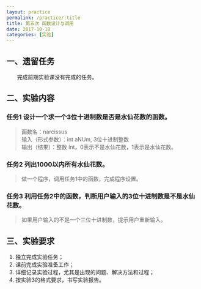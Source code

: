 ```yaml
---
layout: practice
permalink: /practice/:title
title: 第五次 函数设计与调用
date: 2017-10-18
categories: [实验]
---
```


## 一、遗留任务
&emsp;&emsp;完成前期实验课没有完成的任务。

## 二、实验内容
### 任务1 设计一个求一个3位十进制数是否是水仙花数的函数。
>函数名：narcissus    
>输入（形式参数）：int aNUm, 3位十进制整数    
>输出（结果）：整数 int，0表示不是水仙花数，1表示是水仙花数。    

### 任务2 列出1000以内所有水仙花数。
>做一个程序，调用任务1中的函数，完成程序设置。

### 任务3 利用任务2中的函数，判断用户输入的3位十进制数是不是水仙花数。
>如果用户输入的不是一个三位十进制数，提示用户重新输入。

## 三、实验要求
1. 独立完成实验任务；
2. 课前完成实验准备工作；
3. 详细记录实验过程，尤其是出现的问题、解决方法和过程；
4. 按实验3的格式要求，书写实验报告。
